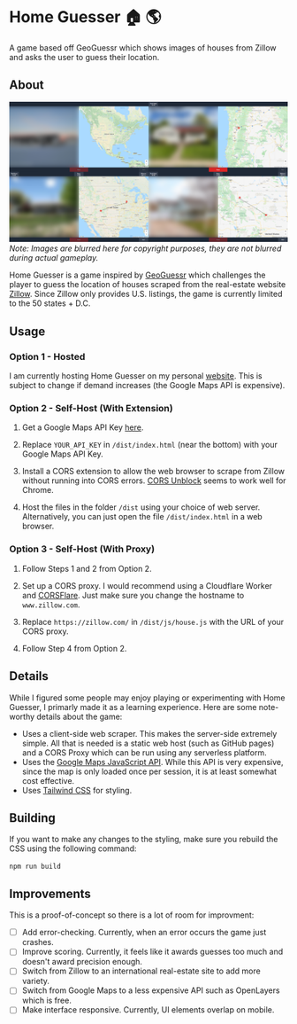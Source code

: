 # Home Guesser :house: :earth_americas:
A game based off GeoGuessr which shows images of houses from Zillow and asks the user to guess their location.

## About
![Demo Image](./images/image.png)
*Note: Images are blurred here for copyright purposes, they are not blurred during actual gameplay.*

Home Guesser is a game inspired by [GeoGuessr](https://www.geoguessr.com/) which challenges the player to guess the location of houses scraped from the real-estate website [Zillow](https://www.zillow.com/). Since Zillow only provides U.S. listings, the game is currently limited to the 50 states + D.C.

## Usage

### Option 1 - Hosted
I am currently hosting Home Guesser on my personal [website](https://www.dyscott.xyz/home-guesser). This is subject to change if demand increases (the Google Maps API is expensive).

### Option 2 - Self-Host (With Extension)

1. Get a Google Maps API Key [here](https://developers.google.com/maps/documentation/javascript/get-api-key).

2. Replace `YOUR_API_KEY` in `/dist/index.html` (near the bottom) with your Google Maps API Key.

3. Install a CORS extension to allow the web browser to scrape from Zillow without running into CORS errors. [CORS Unblock](https://chrome.google.com/webstore/detail/cors-unblock/lfhmikememgdcahcdlaciloancbhjino/related?hl=en) seems to work well for Chrome.

4. Host the files in the folder `/dist` using your choice of web server. Alternatively, you can just open the file `/dist/index.html` in a web browser.

### Option 3 - Self-Host (With Proxy)

1. Follow Steps 1 and 2 from Option 2.

2. Set up a CORS proxy. I would recommend using a Cloudflare Worker and [CORSFlare](https://github.com/Darkseal/CORSflare). Just make sure you change the hostname to `www.zillow.com`.

3. Replace `https://zillow.com/` in `/dist/js/house.js` with the URL of your CORS proxy.

4. Follow Step 4 from Option 2.

## Details

While I figured some people may enjoy playing or experimenting with Home Guesser, I primarly made it as a learning experience. Here are some note-worthy details about the game:

- Uses a client-side web scraper. This makes the server-side extremely simple. All that is needed is a static web host (such as GitHub pages) and a CORS Proxy which can be run using any serverless platform.
- Uses the [Google Maps JavaScript API](https://developers.google.com/maps/documentation/javascript/overview). While this API is very expensive, since the map is only loaded once per session, it is at least somewhat cost effective.
- Uses [Tailwind CSS](https://tailwindcss.com/) for styling. 

## Building

If you want to make any changes to the styling, make sure you rebuild the CSS using the following command:

```npm run build```

## Improvements
This is a proof-of-concept so there is a lot of room for improvment:

- [ ] Add error-checking. Currently, when an error occurs the game just crashes.
- [ ] Improve scoring. Currently, it feels like it awards guesses too much and doesn't award precision enough.
- [ ] Switch from Zillow to an international real-estate site to add more variety. 
- [ ] Switch from Google Maps to a less expensive API such as OpenLayers which is free. 
- [ ] Make interface responsive. Currently, UI elements overlap on mobile.